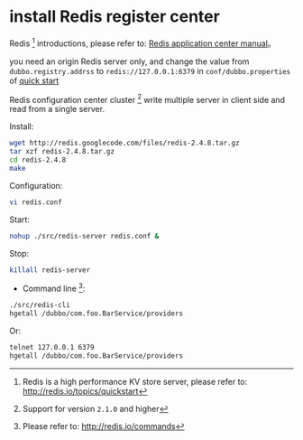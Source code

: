 # install Redis register center



Redis [^1] introductions, please refer to: [Redis application center manual](http://dubbo.apache.org/books/dubbo-user-book-en/references/registry/redis.html)。

you need an origin Redis server only, and change the value from `dubbo.registry.addrss` to `redis://127.0.0.1:6379` in `conf/dubbo.properties` of [quick start](http://dubbo.apache.org/books/dubbo-user-book-en/quick-start.html)

Redis configuration center cluster [^2] write multiple server in client side and read from a single server.

Install:

```sh
wget http://redis.googlecode.com/files/redis-2.4.8.tar.gz
tar xzf redis-2.4.8.tar.gz
cd redis-2.4.8
make
```

Configuration:

```sh
vi redis.conf
```

Start:

```sh
nohup ./src/redis-server redis.conf &
```

Stop:

```sh
killall redis-server
```

* Command line [^3]:

```sh
./src/redis-cli
hgetall /dubbo/com.foo.BarService/providers
```

Or: 

```sh
telnet 127.0.0.1 6379
hgetall /dubbo/com.foo.BarService/providers
```

[^1]: Redis is a high performance KV store server, please refer to: http://redis.io/topics/quickstart
[^2]: Support for version `2.1.0` and higher
[^3]: Please refer to: http://redis.io/commands